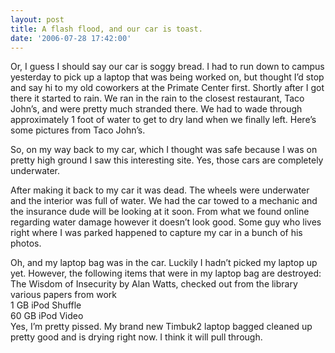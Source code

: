 ```yaml
---
layout: post
title: A flash flood, and our car is toast.
date: '2006-07-28 17:42:00'
---
```


Or, I guess I should say our car is soggy bread. I had to run down to campus yesterday to pick up a laptop that was being worked on, but thought I’d stop and say hi to my old coworkers at the Primate Center first. Shortly after I got there it started to rain. We ran in the rain to the closest restaurant, Taco John’s, and were pretty much stranded there. We had to wade through approximately 1 foot of water to get to dry land when we finally left. Here’s some pictures from Taco John’s.

So, on my way back to my car, which I thought was safe because I was on pretty high ground I saw this interesting site. Yes, those cars are completely underwater.

After making it back to my car it was dead. The wheels were underwater and the interior was full of water. We had the car towed to a mechanic and the insurance dude will be looking at it soon. From what we found online regarding water damage however it doesn’t look good. Some guy who lives right where I was parked happened to capture my car in a bunch of his photos.

Oh, and my laptop bag was in the car. Luckily I hadn’t picked my laptop up yet. However, the following items that were in my laptop bag are destroyed:  
The Wisdom of Insecurity by Alan Watts, checked out from the library  
various papers from work  
1 GB iPod Shuffle  
60 GB iPod Video  
Yes, I’m pretty pissed. My brand new Timbuk2 laptop bagged cleaned up pretty good and is drying right now. I think it will pull through.
